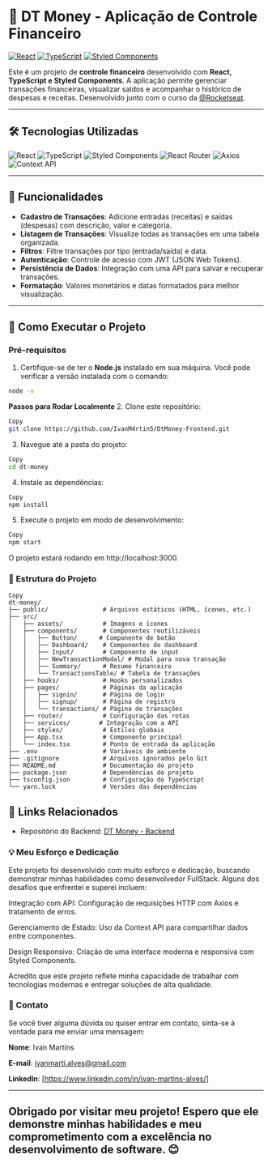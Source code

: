 # 🚀 DT Money - Aplicação de Controle Financeiro


[![React](https://img.shields.io/badge/React-18.3.1-61DAFB?logo=react)](https://reactjs.org/)
[![TypeScript](https://img.shields.io/badge/TypeScript-4.4.2-3178C6?logo=typescript)](https://www.typescriptlang.org/)
[![Styled Components](https://img.shields.io/badge/Styled%20Components-6.1.13-DB7093?logo=styled-components)](https://styled-components.com/)

Este é um projeto de **controle financeiro** desenvolvido com **React, TypeScript e Styled Components**. A aplicação permite gerenciar transações financeiras, visualizar saldos e acompanhar o histórico de despesas e receitas. Desenvolvido junto com o curso da [@Rocketseat](https://rocketseat.com.br/).

---

## 🛠️ Tecnologias Utilizadas

<div align="left">
  <img src="https://img.shields.io/badge/React-61DAFB?logo=react&logoColor=black" alt="React" />
  <img src="https://img.shields.io/badge/TypeScript-3178C6?logo=typescript&logoColor=white" alt="TypeScript" />
  <img src="https://img.shields.io/badge/Styled%20Components-DB7093?logo=styled-components&logoColor=white" alt="Styled Components" />
  <img src="https://img.shields.io/badge/React%20Router-CA4245?logo=react-router&logoColor=white" alt="React Router" />
  <img src="https://img.shields.io/badge/Axios-5A29E4?logo=axios&logoColor=white" alt="Axios" />
  <img src="https://img.shields.io/badge/Context%20API-FF6B6B?logo=react&logoColor=white" alt="Context API" />
</div>

---

## 🧩 Funcionalidades

- **Cadastro de Transações**: Adicione entradas (receitas) e saídas (despesas) com descrição, valor e categoria.
- **Listagem de Transações**: Visualize todas as transações em uma tabela organizada.
- **Filtros**: Filtre transações por tipo (entrada/saída) e data.
- **Autenticação**: Controle de acesso com JWT (JSON Web Tokens).
- **Persistência de Dados**: Integração com uma API para salvar e recuperar transações.
- **Formatação**: Valores monetários e datas formatados para melhor visualização.

---

## 🚀 Como Executar o Projeto

### Pré-requisitos

1. Certifique-se de ter o **Node.js** instalado em sua máquina. Você pode verificar a versão instalada com o comando:

```bash
node -v
```
**Passos para Rodar Localmente**
2. Clone este repositório:

```bash
Copy
git clone https://github.com/IvanM4rtin5/DtMoney-Frontend.git
```
3. Navegue até a pasta do projeto:

```bash
Copy
cd dt-money
```
4. Instale as dependências:

```bash
Copy
npm install
```
5. Execute o projeto em modo de desenvolvimento:

```bash
Copy
npm start
```
O projeto estará rodando em http://localhost:3000.

### 📂 Estrutura do Projeto

```
Copy
dt-money/
├── public/               # Arquivos estáticos (HTML, ícones, etc.)
├── src/
│   ├── assets/           # Imagens e ícones
│   ├── components/       # Componentes reutilizáveis
│   │   ├── Button/      # Componente de botão
│   │   ├── Dashboard/    # Componentes do dashboard
│   │   ├── Input/        # Componente de input
│   │   ├── NewTransactionModal/ # Modal para nova transação
│   │   ├── Summary/      # Resumo financeiro
│   │   └── TransactionsTable/ # Tabela de transações
│   ├── hooks/            # Hooks personalizados
│   ├── pages/            # Páginas da aplicação
│   │   ├── signin/       # Página de login
│   │   ├── signup/       # Página de registro
│   │   └── transactions/ # Página de transações
│   ├── router/           # Configuração das rotas
│   ├── services/        # Integração com a API
│   ├── styles/           # Estilos globais
│   ├── App.tsx           # Componente principal
│   └── index.tsx         # Ponto de entrada da aplicação
├── .env                  # Variáveis de ambiente
├── .gitignore            # Arquivos ignorados pelo Git
├── README.md             # Documentação do projeto
├── package.json          # Dependências do projeto
├── tsconfig.json         # Configuração do TypeScript
└── yarn.lock             # Versões das dependências
```
## 🔗 Links Relacionados

- Repositório do Backend: [DT Money - Backend](https://github.com/IvanM4rtin5/DtMoney-BackEnd)

### 💡 Meu Esforço e Dedicação
Este projeto foi desenvolvido com muito esforço e dedicação, buscando demonstrar minhas habilidades como desenvolvedor FullStack. Alguns dos desafios que enfrentei e superei incluem:

Integração com API: Configuração de requisições HTTP com Axios e tratamento de erros.

Gerenciamento de Estado: Uso da Context API para compartilhar dados entre componentes.

Design Responsivo: Criação de uma interface moderna e responsiva com Styled Components.

Acredito que este projeto reflete minha capacidade de trabalhar com tecnologias modernas e entregar soluções de alta qualidade.


### 📧 Contato
Se você tiver alguma dúvida ou quiser entrar em contato, sinta-se à vontade para me enviar uma mensagem:

**Nome**: Ivan Martins

**E-mail**: ivanmarti.alves@gmail.com

**LinkedIn**: [https://www.linkedin.com/in/ivan-martins-alves/]


---
Obrigado por visitar meu projeto! Espero que ele demonstre minhas habilidades e meu comprometimento com a excelência no desenvolvimento de software. 😊
---
